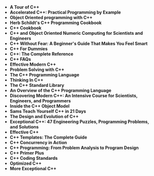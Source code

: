 <ul>
                                <li><b><a target="_blank" href="https://github.com/manjunath5496/C-Plus-Plus-Programming-Books/blob/master/cppl(1).pdf" style="text-decoration:none;">A Tour of C++ </a></b></li>
                                <li><b><a target="_blank" href="https://github.com/manjunath5496/C-Plus-Plus-Programming-Books/blob/master/cppl(2).pdf" style="text-decoration:none;">Accelerated C++: Practical Programming by Example</a></b></li>
                                <li><b><a target="_blank" href="https://github.com/manjunath5496/C-Plus-Plus-Programming-Books/blob/master/cppl(3).pdf" style="text-decoration:none;">Object Oriented programming with C++</a></b></li>
                               
<li><b><a target="_blank" href="https://github.com/manjunath5496/C-Plus-Plus-Programming-Books/blob/master/cppl(4).pdf" style="text-decoration:none;">Herb Schildt's C++ Programming Cookbook</a></b></li>
                                <li><b><a target="_blank" href="https://github.com/manjunath5496/C-Plus-Plus-Programming-Books/blob/master/cppl(5).pdf" style="text-decoration:none;">C++ Cookbook </a></b></li>
                                
 <li><b><a target="_blank" href="https://github.com/manjunath5496/C-Plus-Plus-Programming-Books/blob/master/cppl(6).pdf" style="text-decoration:none;">C++ and Object Oriented Numeric Computing for Scientists and Engineers</a></b></li>
                          
<li><b><a target="_blank" href="https://github.com/manjunath5496/C-Plus-Plus-Programming-Books/blob/master/cppl(7).pdf" style="text-decoration:none;">C++ Without Fear: A Beginner's Guide That Makes You Feel Smart</a></b></li>
                                <li><b><a target="_blank" href="https://github.com/manjunath5496/C-Plus-Plus-Programming-Books/blob/master/cppl(8).pdf" style="text-decoration:none;">C++ For Dummies </a></b></li>
                                <li><b><a target="_blank" href="https://github.com/manjunath5496/C-Plus-Plus-Programming-Books/blob/master/cppl(9).pdf" style="text-decoration:none;">C++: The Complete Reference</a></b></li>
                                
<li><b><a target="_blank" href="https://github.com/manjunath5496/C-Plus-Plus-Programming-Books/blob/master/cppl(10).pdf" style="text-decoration:none;">C++ FAQs</a></b></li>  
        
<li><b><a target="_blank" href="https://github.com/manjunath5496/C-Plus-Plus-Programming-Books/blob/master/cppl(11).pdf" style="text-decoration:none;">Effective Modern C++ </a></b></li>
                                <li><b><a target="_blank" href="https://github.com/manjunath5496/C-Plus-Plus-Programming-Books/blob/master/cppl(12).pdf" style="text-decoration:none;">Problem Solving with C++</a></b></li>
 <li><b><a target="_blank" href="https://github.com/manjunath5496/C-Plus-Plus-Programming-Books/blob/master/cppl(13).pdf" style="text-decoration:none;">The C++ Programming Language</a></b></li>  
  <li><b><a target="_blank" href="https://github.com/manjunath5496/C-Plus-Plus-Programming-Books/blob/master/cppl(14).pdf" style="text-decoration:none;">Thinking In C++</a></b></li>  
 <li><b><a target="_blank" href="https://github.com/manjunath5496/C-Plus-Plus-Programming-Books/blob/master/cppl(15).pdf" style="text-decoration:none;">The C++ Standard Library</a></b></li>
                                <li><b><a target="_blank" href="https://github.com/manjunath5496/C-Plus-Plus-Programming-Books/blob/master/cppl(16).pdf" style="text-decoration:none;">An Overview of the C++ Programming Language</a></b></li>

 <li><b><a target="_blank" href="https://github.com/manjunath5496/C-Plus-Plus-Programming-Books/blob/master/cppl(17).rar" style="text-decoration:none;">Discovering Modern C++: An Intensive Course for Scientists, Engineers, and Programmers</a></b></li>
                                <li><b><a target="_blank" href="https://github.com/manjunath5496/C-Plus-Plus-Programming-Books/blob/master/cppl(18).pdf" style="text-decoration:none;">Inside the C++ Object Model</a></b></li>

<li><b><a target="_blank" href="https://github.com/manjunath5496/C-Plus-Plus-Programming-Books/blob/master/cppl(19).pdf" style="text-decoration:none;">Sams Teach Yourself C++ in 21 Days</a></b></li>

 <li><b><a target="_blank" href="https://github.com/manjunath5496/C-Plus-Plus-Programming-Books/blob/master/cppl(20).pdf" style="text-decoration:none;">The Design and Evolution of C++</a></b></li>
                                <li><b><a target="_blank" href="https://github.com/manjunath5496/C-Plus-Plus-Programming-Books/blob/master/cppl(21).pdf" style="text-decoration:none;">Exceptional C++: 47 Engineering Puzzles, Programming Problems, and Solutions</a></b></li>

   <li><b><a target="_blank" href="https://github.com/manjunath5496/C-Plus-Plus-Programming-Books/blob/master/cppl(22).pdf" style="text-decoration:none;">Effective C++</a></b></li>

 <li><b><a target="_blank" href="https://github.com/manjunath5496/C-Plus-Plus-Programming-Books/blob/master/cppl(23).pdf" style="text-decoration:none;">C++ Templates: The Complete Guide</a></b></li>
                                <li><b><a target="_blank" href="https://github.com/manjunath5496/C-Plus-Plus-Programming-Books/blob/master/cppl(24).pdf" style="text-decoration:none;">C++ Concurrency in Action</a></b></li>

<li><b><a target="_blank" href="https://github.com/manjunath5496/C-Plus-Plus-Programming-Books/blob/master/cppl(25).pdf" style="text-decoration:none;">C++ Programming: From Problem Analysis to Program Design</a></b></li>

   <li><b><a target="_blank" href="https://github.com/manjunath5496/C-Plus-Plus-Programming-Books/blob/master/cppl(26).pdf" style="text-decoration:none;">C++ Primer Plus</a></b></li>

 <li><b><a target="_blank" href="https://github.com/manjunath5496/C-Plus-Plus-Programming-Books/blob/master/cppl(27).pdf" style="text-decoration:none;">C++ Coding Standards</a></b></li>
                                <li><b><a target="_blank" href="https://github.com/manjunath5496/C-Plus-Plus-Programming-Books/blob/master/cppl(28).pdf" style="text-decoration:none;">Optimized C++</a></b></li>

<li><b><a target="_blank" href="https://github.com/manjunath5496/C-Plus-Plus-Programming-Books/blob/master/cppl(29).pdf" style="text-decoration:none;">More Exceptional C++</a></b></li>












</ul>
         
